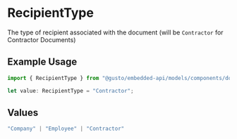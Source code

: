 # RecipientType

The type of recipient associated with the document (will be `Contractor` for Contractor Documents)

## Example Usage

```typescript
import { RecipientType } from "@gusto/embedded-api/models/components/document.js";

let value: RecipientType = "Contractor";
```

## Values

```typescript
"Company" | "Employee" | "Contractor"
```